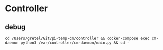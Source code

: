 # Controller

## debug

```
cd /Users/gretel/Git/pi-temp-cm/controller && docker-compose exec cm-daemon python3 /var/controller/cm-daemon/main.py && cd -
```
